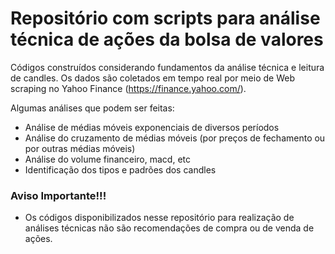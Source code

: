 # Repositório com scripts para análise técnica de ações da bolsa de valores

Códigos construídos considerando fundamentos da análise técnica e leitura de candles.
Os dados são coletados em tempo real por meio de Web scraping no Yahoo Finance (<https://finance.yahoo.com/>).

Algumas análises que podem ser feitas:
* Análise de médias móveis exponenciais de diversos períodos
* Análise do cruzamento de médias móveis (por preços de fechamento ou por outras médias móveis)
* Análise do volume financeiro, macd, etc
* Identificação dos tipos e padrões dos candles

### Aviso Importante!!!
* Os códigos disponibilizados nesse repositório para realização de análises técnicas não são recomendações de compra ou de venda de ações.
